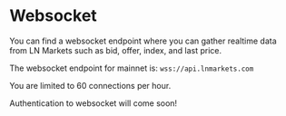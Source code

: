 # Websocket

You can find a websocket endpoint where you can gather realtime data from LN Markets such as bid, offer, index, and last price.

The websocket endpoint for mainnet is: `wss://api.lnmarkets.com`

You are limited to 60 connections per hour.

Authentication to websocket will come soon!
